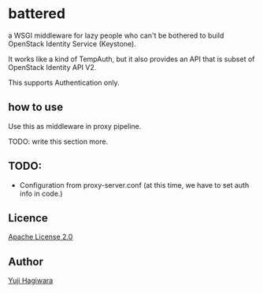 # battered

a WSGI middleware for lazy people who can't be bothered to build OpenStack Identity Service (Keystone).

It works like a kind of TempAuth, but it also provides an API that is subset of OpenStack Identity API V2.

This supports Authentication only.

## how to use
Use this as middleware in proxy pipeline.

TODO: write this section more.

## TODO:
* Configuration from proxy-server.conf (at this time, we have to set auth info in code.)

## Licence

[Apache License 2.0](https://github.com/yuuzi41/battered/blob/master/LICENSE)

## Author

[Yuji Hagiwara](https://github.com/yuuzi41)

